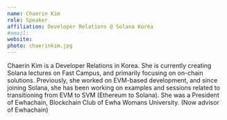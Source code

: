 ```yaml
---
name: Chaerin Kim
role: Speaker
affiliation: Developer Relations @ Solana Korea
#email: 
website: 
photo: chaerinkim.jpg
---
```


Chaerin Kim is a Developer Relations in Korea. She is currently creating Solana lectures on Fast Campus, and primarily focusing on on-chain solutions. Previously, she worked on EVM-based development, and since joining Solana, she has been working on examples and sessions related to transitioning from EVM to SVM (Ethereum to Solana). She was a President of Ewhachain, Blockchain Club of Ewha Womans University. (Now advisor of Ewhachain)
